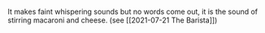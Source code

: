 It makes faint whispering sounds but no words come out, it is the sound of stirring macaroni and cheese. (see [[2021-07-21 The Barista]])